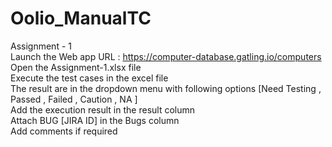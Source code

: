 # Oolio_ManualTC
Assignment - 1<br/>
Launch the Web app URL : https://computer-database.gatling.io/computers <br/>
Open the Assignment-1.xlsx file<br/>
Execute the test cases in the excel file <br/>
The result are in the dropdown menu with following options [Need Testing , Passed , Failed , Caution , NA ]<br/>
Add the execution result in the  result column<br/>
Attach BUG [JIRA ID] in the Bugs column<br/>
Add comments if required<br/>

